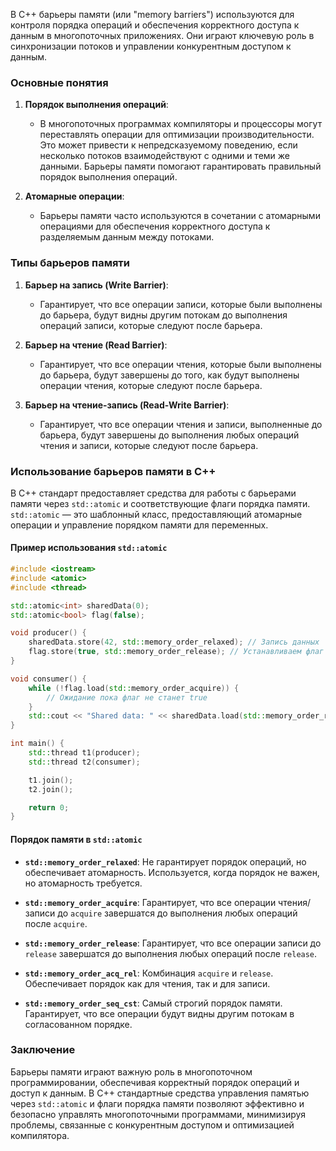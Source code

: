В C++ барьеры памяти (или "memory barriers") используются для контроля порядка операций и обеспечения корректного доступа к данным в многопоточных приложениях. Они играют ключевую роль в синхронизации потоков и управлении конкурентным доступом к данным.

### Основные понятия

1. **Порядок выполнения операций**:
   - В многопоточных программах компиляторы и процессоры могут переставлять операции для оптимизации производительности. Это может привести к непредсказуемому поведению, если несколько потоков взаимодействуют с одними и теми же данными. Барьеры памяти помогают гарантировать правильный порядок выполнения операций.

2. **Атомарные операции**:
   - Барьеры памяти часто используются в сочетании с атомарными операциями для обеспечения корректного доступа к разделяемым данным между потоками.

### Типы барьеров памяти

1. **Барьер на запись (Write Barrier)**:
   - Гарантирует, что все операции записи, которые были выполнены до барьера, будут видны другим потокам до выполнения операций записи, которые следуют после барьера.

2. **Барьер на чтение (Read Barrier)**:
   - Гарантирует, что все операции чтения, которые были выполнены до барьера, будут завершены до того, как будут выполнены операции чтения, которые следуют после барьера.

3. **Барьер на чтение-запись (Read-Write Barrier)**:
   - Гарантирует, что все операции чтения и записи, выполненные до барьера, будут завершены до выполнения любых операций чтения и записи, которые следуют после барьера.

### Использование барьеров памяти в C++

В C++ стандарт предоставляет средства для работы с барьерами памяти через `std::atomic` и соответствующие флаги порядка памяти. `std::atomic` — это шаблонный класс, предоставляющий атомарные операции и управление порядком памяти для переменных.

#### Пример использования `std::atomic`

```cpp
#include <iostream>
#include <atomic>
#include <thread>

std::atomic<int> sharedData(0);
std::atomic<bool> flag(false);

void producer() {
    sharedData.store(42, std::memory_order_relaxed); // Запись данных
    flag.store(true, std::memory_order_release); // Устанавливаем флаг
}

void consumer() {
    while (!flag.load(std::memory_order_acquire)) {
        // Ожидание пока флаг не станет true
    }
    std::cout << "Shared data: " << sharedData.load(std::memory_order_relaxed) << std::endl;
}

int main() {
    std::thread t1(producer);
    std::thread t2(consumer);

    t1.join();
    t2.join();

    return 0;
}
```

#### Порядок памяти в `std::atomic`

- **`std::memory_order_relaxed`**: Не гарантирует порядок операций, но обеспечивает атомарность. Используется, когда порядок не важен, но атомарность требуется.

- **`std::memory_order_acquire`**: Гарантирует, что все операции чтения/записи до `acquire` завершатся до выполнения любых операций после `acquire`.

- **`std::memory_order_release`**: Гарантирует, что все операции записи до `release` завершатся до выполнения любых операций после `release`.

- **`std::memory_order_acq_rel`**: Комбинация `acquire` и `release`. Обеспечивает порядок как для чтения, так и для записи.

- **`std::memory_order_seq_cst`**: Самый строгий порядок памяти. Гарантирует, что все операции будут видны другим потокам в согласованном порядке.

### Заключение

Барьеры памяти играют важную роль в многопоточном программировании, обеспечивая корректный порядок операций и доступ к данным. В C++ стандартные средства управления памятью через `std::atomic` и флаги порядка памяти позволяют эффективно и безопасно управлять многопоточными программами, минимизируя проблемы, связанные с конкурентным доступом и оптимизацией компилятора.
